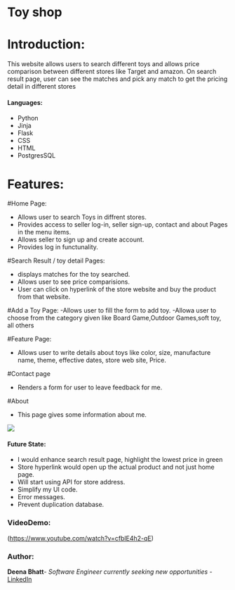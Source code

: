 
# Toy shop
# Introduction:
This website allows users to search different toys and allows price comparison  between different stores like Target and amazon. On search result page, user can see the matches and pick any match to get the pricing detail in different stores

#### Languages:
 
- Python
- Jinja
- Flask
- CSS
- HTML
- PostgresSQL

# Features: 

#Home Page: 
- Allows user to search Toys in diffrent stores.
- Provides  access to seller log-in, seller sign-up, contact and about Pages in the menu items.
- Allows seller to sign up and create account.
- Provides log in functunality.

#Search Result / toy detail Pages:
- displays matches for the toy searched.
- Allows user to see price comparisions.
- User can click on hyperlink of the store website and buy the product from that website.

#Add a Toy Page:
-Allows user to fill the form to add toy.
-Allowa user to choose from the category given like Board Game,Outdoor Games,soft toy, all others

#Feature Page:
- Allows user to write details about toys like color, size, manufacture name, theme, effective dates, store web site, Price.

#Contact page
- Renders a form for user to leave feedback for me.

#About
- This page gives some information about me.



<img src="https://github.com/deenabhatt/TOY_STORE-Project/blob/master/static/DISNEY_TOY.png">


#### Future State:
- I would enhance search result page, highlight the lowest price in green
- Store hyperlink would open up the actual product and not just home page.
- Will start using API for store address.
- Simplify my UI code.
- Error messages.
- Prevent duplication database.


### VideoDemo:
(https://www.youtube.com/watch?v=cfblE4h2-qE)

### Author:
**Deena Bhatt**- *Software Engineer currently seeking new opportunities* - [LinkedIn](https://www.linkedin.com/in/deena-bhatt-08028236/)
